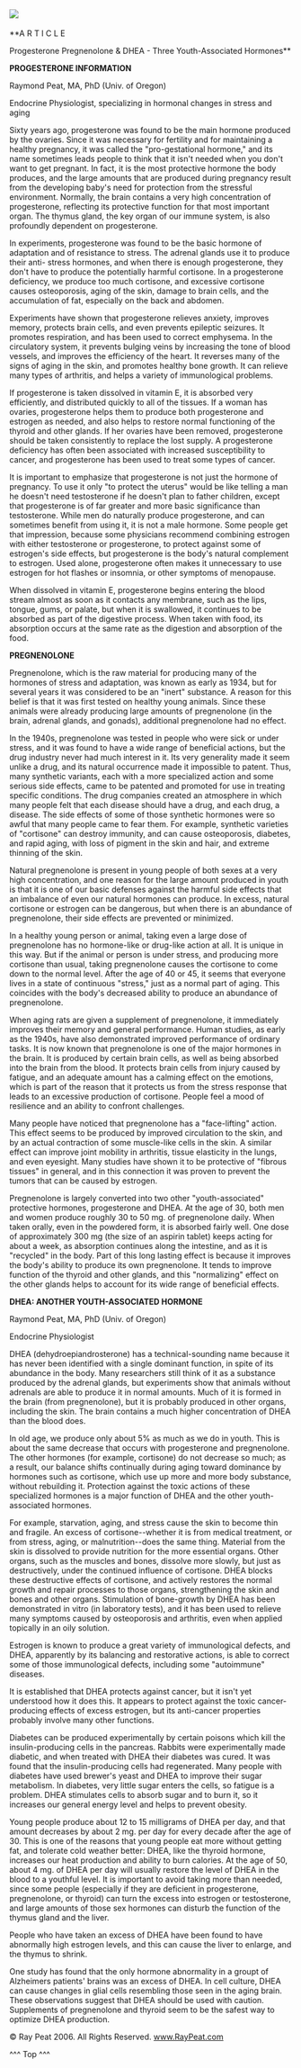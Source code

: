 ![](http://raypeat.com/images/rp3.gif)  
---  
  
  
**A R T I C L E  
  
Progesterone Pregnenolone & DHEA - Three Youth-Associated Hormones**  

**PROGESTERONE INFORMATION**  

Raymond Peat, MA, PhD (Univ. of Oregon)

Endocrine Physiologist, specializing in hormonal changes in stress and aging  

Sixty years ago, progesterone was found to be the main hormone produced by the
ovaries. Since it was necessary for fertility and for maintaining a healthy
pregnancy, it was called the "pro-gestational hormone," and its name sometimes
leads people to think that it isn't needed when you don't want to get
pregnant. In fact, it is the most protective hormone the body produces, and
the large amounts that are produced during pregnancy result from the
developing baby's need for protection from the stressful environment.
Normally, the brain contains a very high concentration of progesterone,
reflecting its protective function for that most important organ. The thymus
gland, the key organ of our immune system, is also profoundly dependent on
progesterone.  

In experiments, progesterone was found to be the basic hormone of adaptation
and of resistance to stress. The adrenal glands use it to produce their anti-
stress hormones, and when there is enough progesterone, they don't have to
produce the potentially harmful cortisone. In a progesterone deficiency, we
produce too much cortisone, and excessive cortisone causes osteoporosis, aging
of the skin, damage to brain cells, and the accumulation of fat, especially on
the back and abdomen.  

Experiments have shown that progesterone relieves anxiety, improves memory,
protects brain cells, and even prevents epileptic seizures. It promotes
respiration, and has been used to correct emphysema. In the circulatory
system, it prevents bulging veins by increasing the tone of blood vessels, and
improves the efficiency of the heart. It reverses many of the signs of aging
in the skin, and promotes healthy bone growth. It can relieve many types of
arthritis, and helps a variety of immunological problems.  

If progesterone is taken dissolved in vitamin E, it is absorbed very
efficiently, and distributed quickly to all of the tissues. If a woman has
ovaries, progesterone helps them to produce both progesterone and estrogen as
needed, and also helps to restore normal functioning of the thyroid and other
glands. If her ovaries have been removed, progesterone should be taken
consistently to replace the lost supply. A progesterone deficiency has often
been associated with increased susceptibility to cancer, and progesterone has
been used to treat some types of cancer.  

It is important to emphasize that progesterone is not just the hormone of
pregnancy. To use it only "to protect the uterus" would be like telling a man
he doesn't need testosterone if he doesn't plan to father children, except
that progesterone is of far greater and more basic significance than
testosterone. While men do naturally produce progesterone, and can sometimes
benefit from using it, it is not a male hormone. Some people get that
impression, because some physicians recommend combining estrogen with either
testosterone or progesterone, to protect against some of estrogen's side
effects, but progesterone is the body's natural complement to estrogen. Used
alone, progesterone often makes it unnecessary to use estrogen for hot flashes
or insomnia, or other symptoms of menopause.  

When dissolved in vitamin E, progesterone begins entering the blood stream
almost as soon as it contacts any membrane, such as the lips, tongue, gums, or
palate, but when it is swallowed, it continues to be absorbed as part of the
digestive process. When taken with food, its absorption occurs at the same
rate as the digestion and absorption of the food.  
  

**PREGNENOLONE**  

Pregnenolone, which is the raw material for producing many of the hormones of
stress and adaptation, was known as early as 1934, but for several years it
was considered to be an "inert" substance. A reason for this belief is that it
was first tested on healthy young animals. Since these animals were already
producing large amounts of pregnenolone (in the brain, adrenal glands, and
gonads), additional pregnenolone had no effect.  

In the 1940s, pregnenolone was tested in people who were sick or under stress,
and it was found to have a wide range of beneficial actions, but the drug
industry never had much interest in it. Its very generality made it seem
unlike a drug, and its natural occurrence made it impossible to patent. Thus,
many synthetic variants, each with a more specialized action and some serious
side effects, came to be patented and promoted for use in treating specific
conditions. The drug companies created an atmosphere in which many people felt
that each disease should have a drug, and each drug, a disease. The side
effects of some of those synthetic hormones were so awful that many people
came to fear them. For example, synthetic varieties of "cortisone" can destroy
immunity, and can cause osteoporosis, diabetes, and rapid aging, with loss of
pigment in the skin and hair, and extreme thinning of the skin.  

Natural pregnenolone is present in young people of both sexes at a very high
concentration, and one reason for the large amount produced in youth is that
it is one of our basic defenses against the harmful side effects that an
imbalance of even our natural hormones can produce. In excess, natural
cortisone or estrogen can be dangerous, but when there is an abundance of
pregnenolone, their side effects are prevented or minimized.  

In a healthy young person or animal, taking even a large dose of pregnenolone
has no hormone-like or drug-like action at all. It is unique in this way. But
if the animal or person is under stress, and producing more cortisone than
usual, taking pregnenolone causes the cortisone to come down to the normal
level. After the age of 40 or 45, it seems that everyone lives in a state of
continuous "stress," just as a normal part of aging. This coincides with the
body's decreased ability to produce an abundance of pregnenolone.  

When aging rats are given a supplement of pregnenolone, it immediately
improves their memory and general performance. Human studies, as early as the
1940s, have also demonstrated improved performance of ordinary tasks. It is
now known that pregnenolone is one of the major hormones in the brain. It is
produced by certain brain cells, as well as being absorbed into the brain from
the blood. It protects brain cells from injury caused by fatigue, and an
adequate amount has a calming effect on the emotions, which is part of the
reason that it protects us from the stress response that leads to an excessive
production of cortisone. People feel a mood of resilience and an ability to
confront challenges.  

Many people have noticed that pregnenolone has a "face-lifting" action. This
effect seems to be produced by improved circulation to the skin, and by an
actual contraction of some muscle-like cells in the skin. A similar effect can
improve joint mobility in arthritis, tissue elasticity in the lungs, and even
eyesight. Many studies have shown it to be protective of "fibrous tissues" in
general, and in this connection it was proven to prevent the tumors that can
be caused by estrogen.  

Pregnenolone is largely converted into two other "youth-associated" protective
hormones, progesterone and DHEA. At the age of 30, both men and women produce
roughly 30 to 50 mg. of pregnenolone daily. When taken orally, even in the
powdered form, it is absorbed fairly well. One dose of approximately 300 mg
(the size of an aspirin tablet) keeps acting for about a week, as absorption
continues along the intestine, and as it is "recycled" in the body. Part of
this long lasting effect is because it improves the body's ability to produce
its own pregnenolone. It tends to improve function of the thyroid and other
glands, and this "normalizing" effect on the other glands helps to account for
its wide range of beneficial effects.  
  

**DHEA: ANOTHER YOUTH-ASSOCIATED HORMONE**  

Raymond Peat, MA, PhD (Univ. of Oregon)

Endocrine Physiologist  

DHEA (dehydroepiandrosterone) has a technical-sounding name because it has
never been identified with a single dominant function, in spite of its
abundance in the body. Many researchers still think of it as a substance
produced by the adrenal glands, but experiments show that animals without
adrenals are able to produce it in normal amounts. Much of it is formed in the
brain (from pregnenolone), but it is probably produced in other organs,
including the skin. The brain contains a much higher concentration of DHEA
than the blood does.

In old age, we produce only about 5% as much as we do in youth. This is about
the same decrease that occurs with progesterone and pregnenolone. The other
hormones (for example, cortisone) do not decrease so much; as a result, our
balance shifts continually during aging toward dominance by hormones such as
cortisone, which use up more and more body substance, without rebuilding it.
Protection against the toxic actions of these specialized hormones is a major
function of DHEA and the other youth-associated hormones.

For example, starvation, aging, and stress cause the skin to become thin and
fragile. An excess of cortisone--whether it is from medical treatment, or from
stress, aging, or malnutrition--does the same thing. Material from the skin is
dissolved to provide nutrition for the more essential organs. Other organs,
such as the muscles and bones, dissolve more slowly, but just as
destructively, under the continued influence of cortisone. DHEA blocks these
destructive effects of cortisone, and actively restores the normal growth and
repair processes to those organs, strengthening the skin and bones and other
organs. Stimulation of bone-growth by DHEA has been demonstrated in vitro (in
laboratory tests), and it has been used to relieve many symptoms caused by
osteoporosis and arthritis, even when applied topically in an oily solution.

Estrogen is known to produce a great variety of immunological defects, and
DHEA, apparently by its balancing and restorative actions, is able to correct
some of those immunological defects, including some "autoimmune" diseases.

It is established that DHEA protects against cancer, but it isn't yet
understood how it does this. It appears to protect against the toxic cancer-
producing effects of excess estrogen, but its anti-cancer properties probably
involve many other functions.

Diabetes can be produced experimentally by certain poisons which kill the
insulin-producing cells in the pancreas. Rabbits were experimentally made
diabetic, and when treated with DHEA their diabetes was cured. It was found
that the insulin-producing cells had regenerated. Many people with diabetes
have used brewer's yeast and DHEA to improve their sugar metabolism. In
diabetes, very little sugar enters the cells, so fatigue is a problem. DHEA
stimulates cells to absorb sugar and to burn it, so it increases our general
energy level and helps to prevent obesity.

Young people produce about 12 to 15 milligrams of DHEA per day, and that
amount decreases by about 2 mg. per day for every decade after the age of 30.
This is one of the reasons that young people eat more without getting fat, and
tolerate cold weather better: DHEA, like the thyroid hormone, increases our
heat production and ability to burn calories. At the age of 50, about 4 mg. of
DHEA per day will usually restore the level of DHEA in the blood to a youthful
level. It is important to avoid taking more than needed, since some people
(especially if they are deficient in progesterone, pregnenolone, or thyroid)
can turn the excess into estrogen or testosterone, and large amounts of those
sex hormones can disturb the function of the thymus gland and the liver.

People who have taken an excess of DHEA have been found to have abnormally
high estrogen levels, and this can cause the liver to enlarge, and the thymus
to shrink.

One study has found that the only hormone abnormality in a groupt of
Alzheimers patients' brains was an excess of DHEA. In cell culture, DHEA can
cause changes in glial cells resembling those seen in the aging brain. These
observations suggest that DHEA should be used with caution. Supplements of
pregnenolone and thyroid seem to be the safest way to optimize DHEA
production.  

© Ray Peat 2006. All Rights Reserved. www.RayPeat.com

  
^^^ Top ^^^  
  

